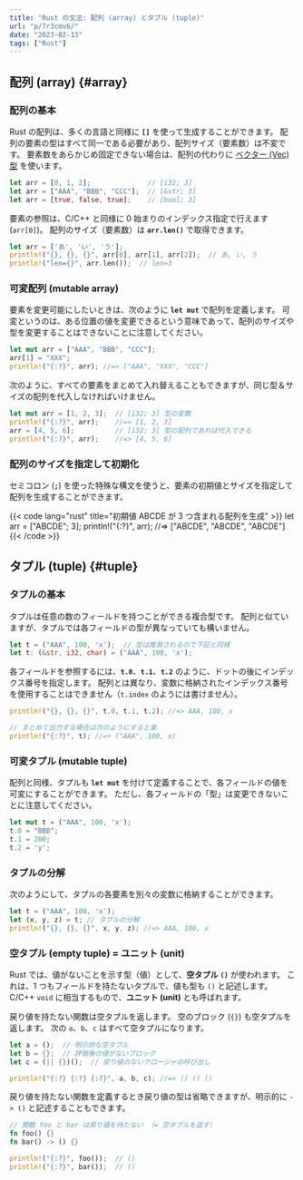 ```yaml
---
title: "Rust の文法: 配列 (array) とタプル (tuple)"
url: "p/7r3cmv6/"
date: "2023-02-13"
tags: ["Rust"]
---
```


配列 (array) {#array}
----

### 配列の基本

Rust の配列は、多くの言語と同様に __`[]`__ を使って生成することができます。
配列の要素の型はすべて同一である必要があり、配列サイズ（要素数）は不変です。
要素数をあらかじめ固定できない場合は、配列の代わりに [ベクター (Vec) 型](/p/jku3biq/) を使います。

```rust
let arr = [0, 1, 2];              // [i32; 3]
let arr = ["AAA", "BBB", "CCC"];  // [&str; 3]
let arr = [true, false, true];    // [bool; 3]
```

要素の参照は、C/C++ と同様に 0 始まりのインデックス指定で行えます (`arr[0]`)。
配列のサイズ（要素数）は __`arr.len()`__ で取得できます。

```rust
let arr = ['あ', 'い', 'う'];
println!("{}, {}, {}", arr[0], arr[1], arr[2]);  // あ, い, う
println!("len={}", arr.len());  // len=3
```

### 可変配列 (mutable array)

要素を変更可能にしたいときは、次のように __`let mut`__ で配列を定義します。
可変というのは、ある位置の値を変更できるという意味であって、配列のサイズや型を変更することはできないことに注意してください。

```rust
let mut arr = ["AAA", "BBB", "CCC"];
arr[1] = "XXX";
println!("{:?}", arr); //=> ["AAA", "XXX", "CCC"]
```

次のように、すべての要素をまとめて入れ替えることもできますが、同じ型＆サイズの配列を代入しなければいけません。

```rust
let mut arr = [1, 2, 3];  // [i32; 3] 型の変数
println!("{:?}", arr);    //=> [1, 2, 3]
arr = [4, 5, 6];          // [i32; 3] 型の配列であれば代入できる
println!("{:?}", arr);    //=> [4, 5, 6]
```

### 配列のサイズを指定して初期化

セミコロン (__`;`__) を使った特殊な構文を使うと、要素の初期値とサイズを指定して配列を生成することができます。

{{< code lang="rust" title="初期値 ABCDE が 3 つ含まれる配列を生成" >}}
let arr = ["ABCDE"; 3];
println!("{:?}", arr); //=> ["ABCDE", "ABCDE", "ABCDE"]
{{< /code >}}


タプル (tuple) {#tuple}
---

### タプルの基本

タプルは任意の数のフィールドを持つことができる複合型です。
配列と似ていますが、タプルでは各フィールドの型が異なっていても構いません。

```rust
let t = ("AAA", 100, 'x');  // 型は推測されるので下記と同様
let t: (&str, i32, char) = ("AAA", 100, 'x');
```

各フィールドを参照するには、__`t.0`__、__`t.1`__、__`t.2`__ のように、ドットの後にインデックス番号を指定します。
配列とは異なり、変数に格納されたインデックス番号を使用することはできません（`t.index` のようには書けません）。

```rust
println!("{}, {}, {}", t.0, t.1, t.2); //=> AAA, 100, x

// まとめて出力する場合は次のようにすると楽
println!("{:?}", t); //=> ("AAA", 100, x)
```

### 可変タプル (mutable tuple)

配列と同様、タプルも __`let mut`__ を付けて定義することで、各フィールドの値を可変にすることができます。
ただし、各フィールドの「型」は変更できないことに注意してください。

```rust
let mut t = ("AAA", 100, 'x');
t.0 = "BBB";
t.1 = 200;
t.2 = 'y';
```

### タプルの分解

次のようにして、タプルの各要素を別々の変数に格納することができます。

```rust
let t = ("AAA", 100, 'x');
let (x, y, z) = t; // タプルの分解
println!("{}, {}, {}", x, y, z); //=> AAA, 100, x
```

### 空タプル (empty tuple) = ユニット (unit)

Rust では、値がないことを示す型（値）として、__空タプル `()`__ が使われます。
これは、1 つもフィールドを持たないタプルで、値も型も `()` と記述します。
C/C++ `void` に相当するもので、__ユニット (unit)__ とも呼ばれます。

戻り値を持たない関数は空タプルを返します。
空のブロック (`{}`) も空タプルを返します。
次の `a`、`b`、`c` はすべて空タプルになります。

```rust
let a = ();  // 明示的な空タプル
let b = {};  // 評価後の値がないブロック
let c = (|| {})();  // 戻り値のないクロージャの呼び出し

println!("{:?} {:?} {:?}", a, b, c); //=> () () ()
```

戻り値を持たない関数を定義するとき戻り値の型は省略できますが、明示的に `-> ()` と記述することもできます。

```rust
// 関数 foo と bar は戻り値を持たない （= 空タプルを返す）
fn foo() {}
fn bar() -> () {}

println!("{:?}", foo());  // ()
println!("{:?}", bar());  // ()
```

